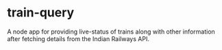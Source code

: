 # train-query
A node app for providing live-status of trains along with other information after fetching details from the Indian Railways API.
